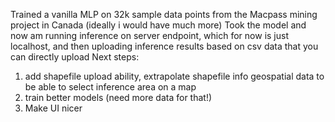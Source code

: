 Trained a vanilla MLP on 32k sample data points from the Macpass mining project in Canada (ideally i would have much more)
Took the model and now am running inference on server endpoint, which for now is just localhost, and then uploading inference results based on csv data that you can directly upload
Next steps:

1. add shapefile upload ability, extrapolate shapefile info geospatial data to be able to select inference area on a map
2. train better models (need more data for that!)
3. Make UI nicer